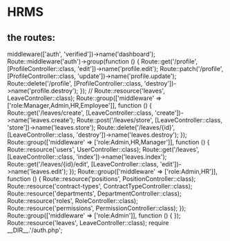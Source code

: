 # HRMS

## the routes:
<?php

use App\Http\Controllers\ProfileController;
use Illuminate\Support\Facades\Route;
use App\Http\Controllers\RoleController;
use App\Http\Controllers\PermissionController;
use App\Http\Controllers\DepartmentController;
use App\Http\Controllers\UserController;
use App\Http\Controllers\PositionController;
use App\Http\Controllers\ContractTypeController;
use App\Http\Controllers\LeaveController;
use App\Models\Department;

Route::get('/', function () {
    return view('welcome');
});

Route::get('/dashboard', function () {
    return view('dashboard');
})->middleware(['auth', 'verified'])->name('dashboard');

Route::middleware('auth')->group(function () {
    Route::get('/profile', [ProfileController::class, 'edit'])->name('profile.edit');
    Route::patch('/profile', [ProfileController::class, 'update'])->name('profile.update');
    Route::delete('/profile', [ProfileController::class, 'destroy'])->name('profile.destroy');
});


// Route::resource('leaves', LeaveController::class);


Route::group(['middleware' => ['role:Manager,Admin,HR,Employee']], function () {
Route::get('/leaves/create', [LeaveController::class, 'create'])->name('leaves.create');
Route::post('/leaves/store', [LeaveController::class, 'store'])->name('leaves.store');
Route::delete('/leaves/{id}', [LeaveController::class, 'destroy'])->name('leaves.destroy');




});


Route::group(['middleware' => ['role:Admin,HR,Manager']], function () {
    Route::resource('users', UserController::class);
    Route::get('/leaves', [LeaveController::class, 'index'])->name('leaves.index');
Route::get('/leaves/{id}/edit', [LeaveController::class, 'edit'])->name('leaves.edit');
});


Route::group(['middleware' => ['role:Admin,HR']], function () {
    Route::resource('positions', PositionController::class);
    Route::resource('contract-types', ContractTypeController::class);
    Route::resource('departments', DepartmentController::class);
    Route::resource('roles', RoleController::class);
    Route::resource('permissions', PermissionController::class);
 
});


Route::group(['middleware' => ['role:Admin']], function () {
    


});

Route::resource('leaves', LeaveController::class);



require __DIR__.'/auth.php';

